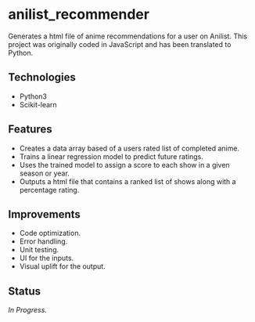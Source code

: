 # anilist_recommender
Generates a html file of anime recommendations for a user on Anilist. This project was originally coded in JavaScript and has been translated to Python.

## Technologies
+ Python3
+ Scikit-learn

## Features
+ Creates a data array based of a users rated list of completed anime.
+ Trains a linear regression model to predict future ratings.
+ Uses the trained model to assign a score to each show in a given season or year.
+ Outputs a html file that contains a ranked list of shows along with a percentage rating.

## Improvements
+ Code optimization.
+ Error handling.
+ Unit testing.
+ UI for the inputs.
+ Visual uplift for the output.

## Status
*In Progress.*
